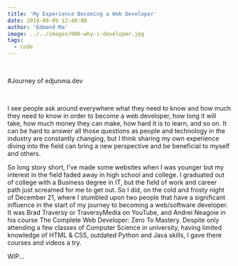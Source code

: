 ```yaml
---
title: 'My Experience Becoming a Web Developer'
date: 2019-09-09 12:48:00
author: 'Edmond Ma'
image: ../../images/006-why-i-developer.jpg
tags:
  - code
---
```


<br>

#Journey of edjunma.dev

<br>

I see people ask around everywhere what they need to know and how much they need to know in order to become a web developer, how long it will take, how much money they can make, how hard it is to learn, and so on. It can be hard to answer all those questions as people and technology in the industry are constantly changing, but I think sharing my own experience diving into the field can bring a new perspective and be beneficial to myself and others.

So long story short, I've made some websites when I was younger but my interest in the field faded away in high school and college. I graduated out of college with a Business degree in IT, but the field of work and career path just screamed for me to get out. So I did, on the cold and frosty night of December 21, where I stumbled upon two people that have a significant influence in the start of my journey to becoming a web/software developer. It was Brad Traversy or TraversyMedia on YouTube, and Andrei Neagoie in his course The Complete Web Developer: Zero To Mastery. Despite only attending a few classes of Computer Science in university, having limited knowledge of HTML & CSS, outdated Python and Java skills, I gave there courses and videos a try.

WIP...
